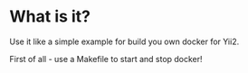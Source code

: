 What is it?
===========
Use it like a simple example for build you own docker for Yii2.

First of all - use a Makefile to start and stop docker!